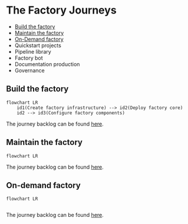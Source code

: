 # The Factory Journeys

<!-- TOC -->
- [Build the factory](#build-the-factory)
- [Maintain the factory](#maintain-the-factory)
- [On-Demand factory](#on-demand-factory)
- Quickstart projects
- Pipeline library
- Factory bot
- Documentation production
- Governance
<!-- /TOC -->

## Build the factory
<!-- TODO: Goal Desc - Build the Factory -->

```mermaid
flowchart LR
    id1(Create factory infrastructure) --> id2(Deploy factory core)
    id2 --> id3(Configure factory components)
```
The journey backlog can be found [here]().

## Maintain the factory
<!-- TODO: Goal Desc - Maintain the factory -->

```mermaid
flowchart LR

```
The journey backlog can be found [here]().

## On-demand factory
<!-- TODO: Goal Desc - On-demand factory management -->

```mermaid
flowchart LR
    
```
The journey backlog can be found [here]().
